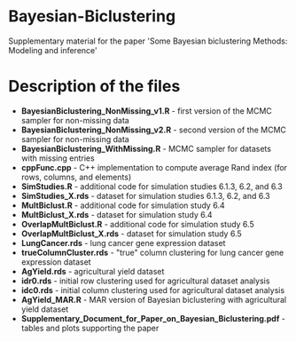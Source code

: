 # Bayesian-Biclustering
Supplementary material for the paper 'Some Bayesian biclustering Methods: Modeling and inference'

# Description of the files

- **BayesianBiclustering_NonMissing_v1.R** - first version of the MCMC sampler for non-missing data
- **BayesianBiclustering_NonMissing_v2.R** - second version of the MCMC sampler for non-missing data
- **BayesianBiclustering_WithMissing.R** - MCMC sampler for datasets with missing entries
- **cppFunc.cpp** - C++ implementation to compute average Rand index (for rows, columns, and elements)
- **SimStudies.R** - additional code for simulation studies 6.1.3, 6.2, and 6.3
- **SimStudies_X.rds** - dataset for simulation studies 6.1.3, 6.2, and 6.3
- **MultBiclust.R** - additional code for simulation study 6.4
- **MultBiclust_X.rds** - dataset for simulation study 6.4
- **OverlapMultBiclust.R** - additional code for simulation study 6.5
- **OverlapMultBiclust_X.rds** - dataset for simulation study 6.5
- **LungCancer.rds** - lung cancer gene expression dataset
- **trueColumnCluster.rds** - "true" column clustering for lung cancer gene expression dataset
- **AgYield.rds** - agricultural yield dataset
- **idr0.rds** - initial row clustering used for agricultural dataset analysis
- **idc0.rds** - initial column clustering used for agricultural dataset analysis
- **AgYield_MAR.R** - MAR version of Bayesian biclustering with agricultural yield dataset
- **Supplementary_Document_for_Paper_on_Bayesian_Biclustering.pdf** - tables and plots supporting the paper
